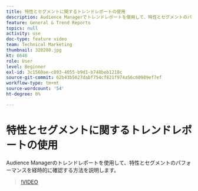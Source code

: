 ```yaml
---
title: 特性とセグメントに関するトレンドレポートの使用
description: Audience Managerでトレンドレポートを使用して、特性とセグメントのパフォーマンスを経時的に確認する方法を説明します。
feature: General & Trend Reports
topics: null
activity: use
doc-type: feature video
team: Technical Marketing
thumbnail: 328280.jpg
kt: 6646
role: User
level: Beginner
exl-id: 3c1560ae-c893-4055-b9d1-b748beb1218c
source-git-commit: 62b43b5627dabf754cf821f974a56c60989ef7ef
workflow-type: tm+mt
source-wordcount: '54'
ht-degree: 0%

---
```


# 特性とセグメントに関するトレンドレポートの使用

Audience Managerのトレンドレポートを使用して、特性とセグメントのパフォーマンスを経時的に確認する方法を説明します。

>[!VIDEO](https://video.tv.adobe.com/v/328280/?quality=12&learn=on)
